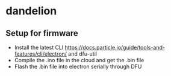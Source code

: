 # dandelion

## Setup for firmware
- Install the latest CLI https://docs.particle.io/guide/tools-and-features/cli/electron/ and dfu-util
- Compile the .ino file in the cloud and get the .bin file
- Flash the .bin file into electron serially through DFU

